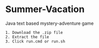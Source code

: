 # Summer-Vacation
Java text based mystery-adventure game

```Installation Instructions:
1. Download the .zip file
2. Extract the file
3. Click run.cmd or run.sh
